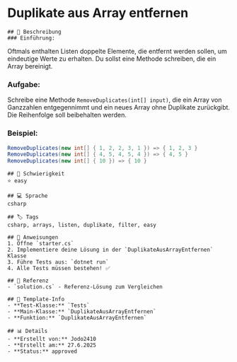 # Duplikate aus Array entfernen

    ## 📝 Beschreibung
    ### Einführung:
Oftmals enthalten Listen doppelte Elemente, die entfernt werden sollen, um eindeutige Werte zu erhalten. Du sollst eine Methode schreiben, die ein Array bereinigt.

### Aufgabe:
Schreibe eine Methode `RemoveDuplicates(int[] input)`, die ein Array von Ganzzahlen entgegennimmt und ein neues Array ohne Duplikate zurückgibt. Die Reihenfolge soll beibehalten werden.

### Beispiel:
```csharp
RemoveDuplicates(new int[] { 1, 2, 2, 3, 1 }) => { 1, 2, 3 }
RemoveDuplicates(new int[] { 4, 5, 4, 5, 4 }) => { 4, 5 }
RemoveDuplicates(new int[] { 10 }) => { 10 }
```

    ## 🎯 Schwierigkeit
    ⭐ easy

    ## 💻 Sprache
    csharp

    ## 🏷️ Tags
    csharp, arrays, listen, duplikate, filter, easy

    ## 🚀 Anweisungen
    1. Öffne `starter.cs`
    2. Implementiere deine Lösung in der `DuplikateAusArrayEntfernen` Klasse
    3. Führe Tests aus: `dotnet run`
    4. Alle Tests müssen bestehen! ✅

    ## 📖 Referenz
    - `solution.cs` - Referenz-Lösung zum Vergleichen

    ## 🔧 Template-Info
    - **Test-Klasse:** `Tests`
    - **Main-Klasse:** `DuplikateAusArrayEntfernen`
    - **Funktion:** `DuplikateAusArrayEntfernen`

    ## 📊 Details
    - **Erstellt von:** Jodo2410
    - **Erstellt am:** 27.6.2025
    - **Status:** approved

    
    
